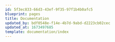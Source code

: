 ```yaml
---
id: 5f3ec833-66d3-43ef-9f35-97f1b4b0afc5
blueprint: pages
title: Documentation
updated_by: bdf0548e-f14e-4b7d-9abd-d2223cb02cec
updated_at: 1673497685
template: documentation/index
---
```

